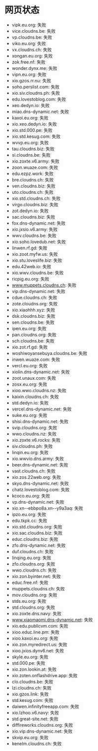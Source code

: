 # 网页状态
- vipk.eu.org: 失败
- vice.cloudns.be: 失败
- vp.cloudns.be: 失败
- viko.eu.org: 失败
- vx.cloudns.ch: 失败
- xongan.eu.org: 失败
- zok.free.nf: 失败
- wonder.dynx.me: 失败
- vipn.eu.org: 失败
- xio.gzos.rr.nu: 失败
- soho.perslist.com: 失败
- xio.siv.cloudns.ph: 失败
- edu.lovestoblog.com: 失败
- xeo.dedyn.io: 失败
- miao.dns-dynamic.net: 失败
- kaxoi.eu.org: 失败
- xio.xeo.dedyn.io: 失败
- xio.std.000.pe: 失败
- xio.std.kesug.com: 失败
- wvvp.eu.org: 失败
- tau.cloudns.biz: 失败
- si.cloudns.be: 失败
- xio.zoxte.v6.army: 失败
- zoon.wuaze.com: 失败
- edu.ezpz.work: 失败
- bre.cloudns.ch: 失败
- ven.cloudns.biz: 失败
- uto.cloudns.ch: 失败
- xio.std.cloudns.ch: 失败
- virgo.cloudns.biz: 失败
- zot.dedyn.io: 失败
- sac.cloudns.biz: 失败
- fox.dns-dynamic.net: 失败
- xio.jxsio.v6.army: 失败
- wwv.cloudns.be: 失败
- xio.soho.lovedub.net: 失败
- linwen.rf.gd: 失败
- xio.zoot.myfw.us: 失败
- xio.stu.loveslife.biz: 失败
- edu.42web.io: 失败
- xio.wwv.cloudns.be: 失败
- ricpig.eu.org: 失败
- www.muppets.cloudns.ch: 失败
- vip.dns-dynamic.net: 失败
- cdue.cloudns.ch: 失败
- zote.cloudns.org: 失败
- xio.xiaohhh.xyz: 失败
- dsk.cloudns.biz: 失败
- sen.cloudns.be: 失败
- ipen.eu.org: 失败
- pan.cloudns.org: 失败
- sch.cloudns.be: 失败
- xio.zot.rf.gd: 失败
- woshiwoyansebuya.cloudns.be: 失败
- inwen.wuaze.com: 失败
- vercl.eu.org: 失败
- xiolin.dns-dynamic.net: 失败
- zoot.unaux.com: 失败
- zosx.eu.org: 失败
- xioo.wwo.cloudns.nz: 失败
- kaixin.cloudns.ch: 失败
- std.dedyn.io: 失败
- vercel.dns-dynamic.net: 失败
- suke.eu.org: 失败
- shisi.dns-dynamic.net: 失败
- svip.cloudns.org: 失败
- wwo.cloudns.nz: 失败
- xio.zoxte.v6.rocks: 失败
- siv.cloudns.ph: 失败
- linqin.eu.org: 失败
- xio.wwvio.dns.army: 失败
- beer.dns-dynamic.net: 失败
- vast.cloudns.ch: 失败
- xio.zos.22web.org: 失败
- skyo.dns-dynamic.net: 失败
- chatz.lovestoblog.com: 失败
- kcoco.eu.org: 失败
- vp.dns-dynamic.net: 失败
- xio.xn--ebbpo8a.xn--y9a3aq: 失败
- ipzo.eu.org: 失败
- edu.tkpk.cc: 失败
- xio.std.cloudns.org: 失败
- xio.sac.cloudns.biz: 失败
- educ.cloudns.biz: 失败
- zfo.dns-dynamic.net: 失败
- duf.cloudns.ch: 失败
- linqing.eu.org: 失败
- zfo.cloudns.org: 失败
- wwo.cloudns.ch: 失败
- xio.zon.byinter.net: 失败
- educ.free.nf: 失败
- muppets.cloudns.ch: 失败
- mov.cloudns.org: 失败
- stds.eu.org: 失败
- std.cloudns.org: 失败
- xio.zoxte.dns.navy: 失败
- www.xiaomaomi.dns-dynamic.net: 失败
- xio.edu.publicvm.com: 失败
- xioo.educ.line.pm: 失败
- xioo.kaxoi.eu.org: 失败
- xio.zon.myredirect.us: 失败
- xioo.jxios.dynv6.net: 失败
- skyle.eu.org: 失败
- std.000.pe: 失败
- xio.zon.lookin.at: 失败
- xio.zoten.onflashdrive.app: 失败
- clo.cloudns.be: 失败
- lzi.cloudns.ch: 失败
- xio.gzos.link: 失败
- std.kesug.com: 失败
- daiwen.infinityfreeapp.com: 失败
- xio.lzhoo.v6.navy: 失败
- std.great-site.net: 失败
- diffireworks.cloudns.org: 失败
- xio.vip.dns-dynamic.net: 失败
- skvip.eu.org: 失败
- kenelm.cloudns.ch: 失败
